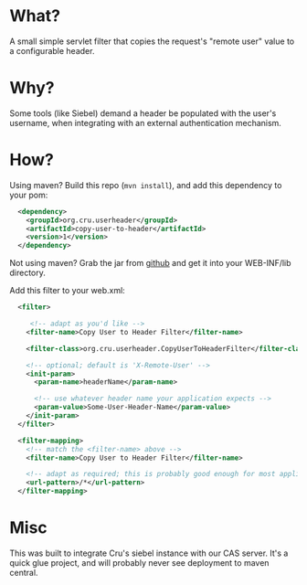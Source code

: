 # What?

A small simple servlet filter that copies the request's "remote user" value to a configurable header.

# Why?

Some tools (like Siebel) demand a header be populated with the user's username,
when integrating with an external authentication mechanism.

# How?

Using maven?
Build this repo (`mvn install`), and add this dependency to your pom:

```xml
  <dependency>
    <groupId>org.cru.userheader</groupId>
    <artifactId>copy-user-to-header</artifactId>
    <version>1</version>
  </dependency>
```

Not using maven?
Grab the jar from
[github](https://github.com/CruGlobal/copy-user-to-header/releases/tag/2)
and get it into your WEB-INF/lib directory.

Add this filter to your web.xml:
```xml
  <filter>

     <!-- adapt as you'd like -->
    <filter-name>Copy User to Header Filter</filter-name>

    <filter-class>org.cru.userheader.CopyUserToHeaderFilter</filter-class>

    <!-- optional; default is 'X-Remote-User' -->
    <init-param>
      <param-name>headerName</param-name>

      <!-- use whatever header name your application expects -->
      <param-value>Some-User-Header-Name</param-value>
    </init-param>
  </filter>

  <filter-mapping>
    <!-- match the <filter-name> above -->
    <filter-name>Copy User to Header Filter</filter-name>

    <!-- adapt as required; this is probably good enough for most applications -->
    <url-pattern>/*</url-pattern>
  </filter-mapping>
```


# Misc

This was built to integrate Cru's siebel instance with our CAS server.
It's a quick glue project, and will probably never see deployment to maven central.
